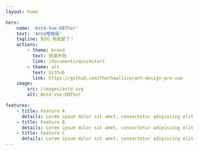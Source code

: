 ```yaml
---
layout: home

hero:
    name: 'Antd-Vue-DBThor'
    text: 'Antd增强版'
    tagline: 别问 用就是了！
    actions:
        - theme: brand
          text: 快速开始
          link: /documents/quickstart
        - theme: alt
          text: Github
          link: https://github.com/ThorSmallice/ant-design-pro-vue
    image:
        src: /images/antd.svg
        alt: Antd-Vue-DBThor

features:
    - title: Feature A
      details: Lorem ipsum dolor sit amet, consectetur adipiscing elit
    - title: Feature B
      details: Lorem ipsum dolor sit amet, consectetur adipiscing elit
    - title: Feature C
      details: Lorem ipsum dolor sit amet, consectetur adipiscing elit
---
```


<style>
:root {
  --vp-home-hero-name-color: transparent;
  --vp-home-hero-name-background: -webkit-linear-gradient(120deg, #25C3FF 30%, #F74A5C) !important;

  --vp-home-hero-image-background-image: linear-gradient(-45deg, #25C3FF 50%, #F74A5C 50%) !important;
  --vp-home-hero-image-filter: blur(44px) !important;
}

@media (min-width: 640px) {
  :root {
    --vp-home-hero-image-filter: blur(56px) !important;
  }
}

@media (min-width: 960px) {
  :root {
    --vp-home-hero-image-filter: blur(100px) !important;
  }
}
</style>
